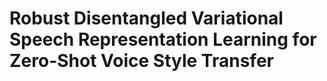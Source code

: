 # Robust Disentangled Variational Speech Representation Learning for Zero-Shot Voice Style Transfer

